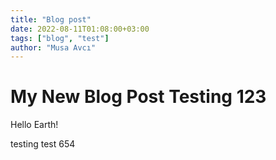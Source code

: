 ```yaml
---
title: "Blog post"
date: 2022-08-11T01:08:00+03:00
tags: ["blog", "test"]
author: "Musa Avcı"
---
```


# My New Blog Post Testing 123

Hello Earth!

testing
test 654
